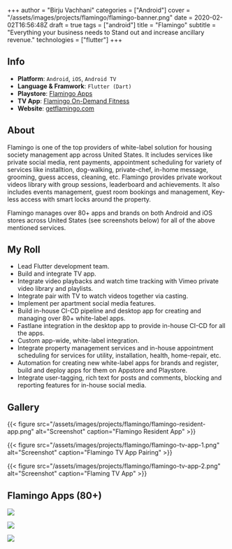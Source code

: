 +++
author = "Birju Vachhani"
categories = ["Android"]
cover = "/assets/images/projects/flamingo/flamingo-banner.png"
date = 2020-02-02T16:56:48Z
draft = true
tags = ["android"]
title = "Flamingo"
subtitle = "Everything your business needs to Stand out and increase ancillary revenue."
technologies = ["flutter"]
+++

## Info

* **Platform**:       `Android`, `iOS`, `Android TV`
* **Language & Framwork**:     `Flutter (Dart)`
* **Playstore**:      [Flamingo Apps](https://play.google.com/store/apps/developer?id=Flamingo+Group+Inc)
* **TV App**:         [Flamingo On-Demand Fitness](https://play.google.com/store/apps/details?id=com.getflamingo.fitnesstvapp)
* **Website**:        [getflamingo.com](https://getflamingo.com)

## About

Flamingo is one of the top providers of white-label solution for housing society management app across United States. It includes services like private social media, rent payments, appointment scheduling for variety of services like installtion, dog-walking, private-chef, in-home message, grooming, guess access, cleaning, etc. Flamingo provides private workout videos library with group sessions, leaderboard and achievements. It also includes events management, guest room bookings and management, Key-less access with smart locks around the property.

Flamingo manages over 80+ apps and brands on both Android and iOS stores across United States (see screenshots below) for all of the above mentioned services.

## My Roll

- Lead Flutter development team.
- Build and integrate TV app.
- Integrate video playbacks and watch time tracking with Vimeo private video library and playlists.
- Integrate pair with TV to watch videos together via casting.
- Implement per apartment social media features.
- Build in-house CI-CD pipeline and desktop app for creating and managing over 80+ white-label apps.
- Fastlane integration in the desktop app to provide in-house CI-CD for all the apps.
- Custom app-wide, white-label integration.
- Integrate property management services and in-house appointment scheduling for services for utility, installation, health, home-repair, etc.
- Automation for creating new white-label apps for brands and register, build and deploy apps for them on Appstore and Playstore.
- Integrate user-tagging, rich text for posts and comments, blocking and reporting features for in-house social media.

## Gallery

{{< figure src="/assets/images/projects/flamingo/flamingo-resident-app.png" alt="Screenshot" caption="Flamingo Resident App" >}}

{{< figure src="/assets/images/projects/flamingo/flamingo-tv-app-1.png" alt="Screenshot" caption="Flamingo TV App Pairing" >}}

{{< figure src="/assets/images/projects/flamingo/flamingo-tv-app-2.png" alt="Screenshot" caption="Flaming TV App" >}}

## Flamingo Apps (80+)

![](/assets/images/flamingo-apps-1.png)

![](/assets/images/flamingo-apps-2.png)

![](/assets/images/flamingo-apps-3.png)